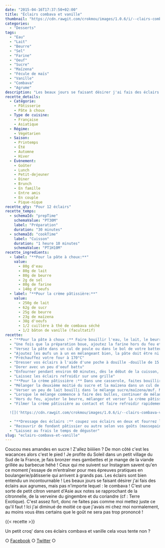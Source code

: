 ```yaml
---
date: "2015-04-16T17:37:50+02:00"
title: "Éclairs combava et vanille"
thumbnail: "https://cdn.rawgit.com/crokmou/images/1.0.6/i/--clairs-combava-vanille-recette-crokmou-blog-culinaire.jpg"
categories:
  - "Desserts"
tags:
  - "Eau"
  - "Lait"
  - "Beurre"
  - "Sel"
  - "Farine"
  - "Oeuf"
  - "Sucre"
  - "Maïzena"
  - "Fécule de maïs"
  - "Vanille"
  - "Combava"
  - "Agrume"
description: "Les beaux jours se faisant désirer j'ai fais des éclairs aux agrumes, mais pas n'importe lequel : le combava ! C'est une sorte de petit citron venant d'Asie"
recette_details:
  - Catégorie:
    - Pâtisserie
    - Pâte à choux
  - Type de cuisine:
    - Française
    - Asiatique
  - Régime:
    - Végétarien
  - Saison:
    - Printemps
    - Été
    - Automne
    - Hiver
  - Évènement:
    - Goûter
    - Lunch
    - Petit-dejeuner
    - Diner
    - Brunch
    - En famille
    - Entre amis
    - En couple
    - Pique-nique
recette_qty: "Pour 12 éclairs"
recette_temps:
  - schemaId: "prepTime"
    schemaValue: "PT30M"
    label: "Préparation"
    duration: "30 minutes"
  - schemaId: "cookTime"
    label: "Cuisson"
    duration: "1 heure 10 minutes"
    schemaValue: "PT1H10M"
recette_ingredients:
  - label: "**Pour la pâte à choux:**"
    value:
      - 80g d'eau
      - 80g de lait
      - 80g de beurre
      - 2g de sel
      - 80g de farine
      - 140g d'oeufs
  - label: "**Pour la crème pâtissière:**"
    value:
      - 250g de lait
      - 62g de sucr
      - 25g de beurre
      - 23g de maïzena
      - 38g d'oeufs
      - 1/2 cuillère à thé de combava séché
      - 1/2 bâton de vanille (facultatif)
recette:
  - "**Pour la pâte à choux :** Faire bouillir l'eau, le lait, le beurre, le sucre et le sel"
  - "Une fois que la préparation boue, ajoutez la farine hors du feu et mélangez bien. Remettre la casserole sur le feu et desséchez ensuite la pâte (elle doit se décoller de la casserole)"
  - "Versez la pâte dans un cul de poule ou dans le bol de votre batteur. A l'aide d'un fouet ou de la feuille du roboto, mélangez la pâte pour refroidir le tout."
  - "Ajoutez les œufs un à un en mélangeant bien, la pâte doit être ni trop liquide ni trop compacte. (Comme disent mes profs, lorsque vous soulevez votre spatule, la pâte glisse et doit former un string... si l'image peut vous aider ;))"
  - "Préchauffez votre four à 170°C"
  - "Dresser vos éclairs à l'aide d'une poche à douille -douille de 15 à petits choux par ici- (plus ou moins grands selon vos préférences) sur une plaque préalablement recouverte de papier sulfurisé"
  - "Dorer avec un peu d'oeuf battu"
  - "Enfourner pendant environ 60 minutes, dès le début de la cuisson, laissez la porte de votre four entrouverte à l'aide d'une cuillère en bois"
  - "Laissez les éclairs refroidir sur une grille"
  - "**Pour la crème pâtissière :** Dans une casserole, faites bouillir le lait, le combava, la vanille et la moitié du sucre (vous pouvez même faire infuser quelques heures et remettre à bouillir par la suite)"
  - "Mélanger la deuxième moitié du sucre et la maïzena dans un cul de poule. Ajoutez l’œuf et mélanger de nouveau"
  - "Verser un peu de lait bouilli dans le mélange sucre/maïzena/œuf. Mélanger et reverser dans le reste de lait encore sur le feu."
  - "Lorsque le mélange commence à faire des bulles, continuer de mélanger et stériliser l’appareil encore 2 minutes"
  - "Hors du feu, ajouter le beurre, mélanger et verser la crème pâtissière sur une plaque préalablement recouverte de papier film"
  - "Filmer la crème pâtissière au contact et faire refroidir rapidement

  ![]('https://cdn.rawgit.com/crokmou/images/1.0.6/i/--clairs-combava-vanille-recette-crokmou-blog-culinaire-2.jpg' 'éclairs combava et vanille') ![]('https://cdn.rawgit.com/crokmou/images/1.0.6/i/--clairs-combava-vanille-recette-crokmou-blog-culinaire-1.jpg' 'éclairs combava et vanille')"

  - "**Dressage des éclairs :** coupez vos éclairs en deux et fourrez les de crème pâtissière."
  - "Recouvrir de fondant pâtissier ou autre selon vos goûts (massepain, chocolat...)"
  - "Laissez au frais le temps de déguster"
slug: "eclairs-combava-et-vanille"
---
```


Coucou mes amandes en sucre ! Z'allez biiiiien ? De mon côté c'est les wacances alors c'est le pied ! Je profite du Soleil dans un petit village du Sud de la France, je fais bronzer mes gambettes et je mange de la viande grillée au barbecue héhé ! Ceux qui me suivent sur Instagram savent qu'en ce moment j'essaye de m’entraîner pour mes épreuves pratiques en boulangerie/pâtisserie qui arrivent à grands pas. Les éclairs sont bien entendu un incontournable ! Les beaux jours se faisant désirer j'ai fais des éclairs aux agrumes, mais pas n'importe lequel : le combava ! C'est une sorte de petit citron venant d'Asie aux notes se rapprochant de la citronnelle, de la verveine du gingembre et du coriandre (cf : Terre Exotique). C'est assez fort, donc ne faites pas comme moi mettez juste ce qu'il faut ! Ici j'ai diminué de moitié ce que j'avais mi chez moi normalement, au moins vous êtes certains que le goût ne sera pas trop prononcé !

{{< recette >}}

Un petit croq' dans ces éclairs combava et vanille cela vous tente non ?

○ [Facebook](https://www.facebook.com/crokmou.blog) ○ [Twitter](https://twitter.com/Crokmou) ○
